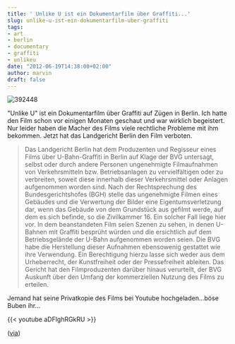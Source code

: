 ```yaml
---
title: ' Unlike U ist ein Dokumentarfilm über Graffiti...'
slug: unlike-u-ist-ein-dokumentarfilm-uber-graffiti
tags:
- art
- berlin
- documentary
- graffiti
- unlikeu
date: "2012-06-19T14:38:00+02:00"
author: marvin
draft: false
---
```

![392448](/images/392448.png)

"Unlike U" ist ein Dokumentarfilm über Graffiti auf Zügen in Berlin. Ich
hatte den Film schon vor einigen Monaten geschaut und war wirklich
begeistert. Nur leider haben die Macher des Films viele rechtliche
Probleme mit ihm bekommen. Jetzt hat das Landgericht Berlin den Film
verboten.

> Das Landgericht Berlin hat dem Produzenten und Regisseur eines Films
> über U-Bahn-Graffiti in Berlin auf Klage der BVG untersagt, selbst
> oder durch andere Personen ungenehmigte Filmaufnahmen von
> Verkehrsmitteln bzw. Betriebsanlagen zu vervielfältigen oder zu
> verbreiten, soweit diese innerhalb dieser Verkehrsmittel oder Anlagen
> aufgenommen worden sind. Nach der Rechtsprechung des
> Bundesgerichtshofes (BGH) stelle das ungenehmigte Filmen eines
> Gebäudes und die Verwertung der Bilder eine Eigentumsverletzung dar,
> wenn das Gebäude von dem Grundstück aus gefilmt werde, auf dem es sich
> befinde, so die Zivilkammer 16. Ein solcher Fall liege hier vor. In
> dem beanstandeten Film seien Szenen zu sehen, in denen U-Bahnen mit
> Graffiti besprüht würden und die ersichtlich auf dem Betriebsgelände
> der U-Bahn aufgenommen worden seien. Die BVG habe die Herstellung
> dieser Aufnahmen ebensowenig gestattet wie ihre Verwendung. Ein
> Berechtigung hierzu lasse sich weder aus dem Urheberrecht, der
> Kunstfreiheit oder der Pressefreiheit ableiten. Das Gericht hat den
> Filmproduzenten darüber hinaus verurteilt, der BVG Auskunft über den
> Umfang der kommerziellen Nutzung des Films zu erteilen.

Jemand hat seine Privatkopie des Films bei Youtube hochgeladen...böse
Buben ihr...

{{< youtube aDFlghRGkRU   >}}

([via](http://ilovegraffiti.de/blog/2012/06/11/urteil-landgericht-berlin-verbietet-unlike-u/))